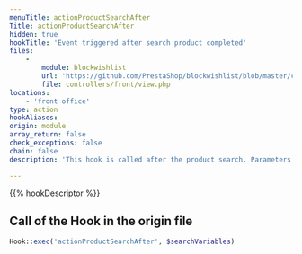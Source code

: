 ```yaml
---
menuTitle: actionProductSearchAfter
Title: actionProductSearchAfter
hidden: true
hookTitle: 'Event triggered after search product completed'
files:
    -
        module: blockwishlist
        url: 'https://github.com/PrestaShop/blockwishlist/blob/master/controllers/front/view.php'
        file: controllers/front/view.php
locations:
    - 'front office'
type: action
hookAliases: 
origin: module
array_return: false
check_exceptions: false
chain: false
description: 'This hook is called after the product search. Parameters are already filter'

---
```


{{% hookDescriptor %}}

## Call of the Hook in the origin file

```php
Hook::exec('actionProductSearchAfter', $searchVariables)
```
